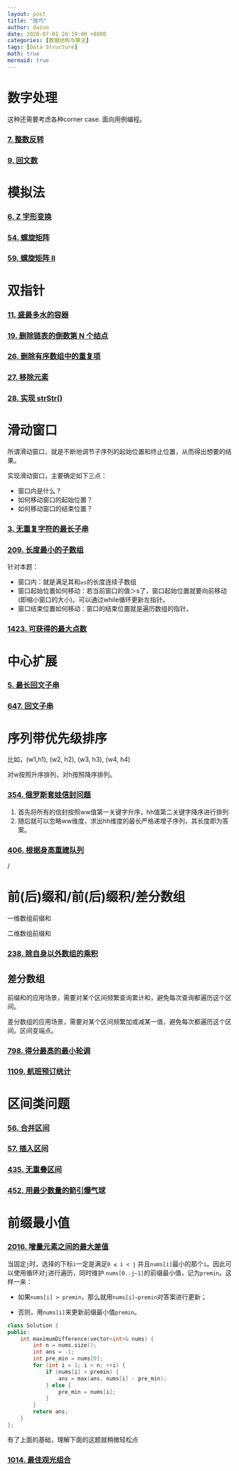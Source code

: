```yaml
---
layout: post
title: "技巧"
author: dazuo
date: 2020-07-01 20:19:00 +0800
categories: [数据结构与算法]
tags: [Data Structure]
math: true
mermaid: true
---
```


# 数字处理

这种还需要考虑各种corner case. 面向用例编程。

### [7. 整数反转](https://leetcode-cn.com/problems/reverse-integer/)

### [9. 回文数](https://leetcode-cn.com/problems/palindrome-number/)



# 模拟法

### [6. Z 字形变换](https://leetcode-cn.com/problems/zigzag-conversion/)

### [54. 螺旋矩阵](https://leetcode-cn.com/problems/spiral-matrix)



### [59. 螺旋矩阵 II](https://leetcode-cn.com/problems/spiral-matrix-ii/)



# 双指针

### [11. 盛最多水的容器](https://leetcode-cn.com/problems/container-with-most-water/)

### [19. 删除链表的倒数第 N 个结点](https://leetcode-cn.com/problems/remove-nth-node-from-end-of-list/)

### [26. 删除有序数组中的重复项](https://leetcode-cn.com/problems/remove-duplicates-from-sorted-array/)

### [27. 移除元素](https://leetcode-cn.com/problems/remove-element/)

### [28. 实现 strStr()](https://leetcode-cn.com/problems/implement-strstr/)



# 滑动窗口

所谓滑动窗口，就是不断地调节子序列的起始位置和终止位置，从而得出想要的结果。

实现滑动窗口，主要确定如下三点：

- 窗口内是什么？
- 如何移动窗口的起始位置？
- 如何移动窗口的结束位置？



### [3. 无重复字符的最长子串](https://leetcode-cn.com/problems/longest-substring-without-repeating-characters/)



### [209. 长度最小的子数组](https://leetcode-cn.com/problems/minimum-size-subarray-sum/)

针对本题：

- 窗口内：就是满足其和`≥s`的长度连续子数组
- 窗口起始位置如何移动：若当前窗口的值＞s了，窗口起始位置就要向前移动(即缩小窗口的大小)。可以通过while循环更新左指针。
- 窗口结束位置如何移动：窗口的结束位置就是遍历数组的指针。



### [1423. 可获得的最大点数](https://leetcode-cn.com/problems/maximum-points-you-can-obtain-from-cards/)



# 中心扩展

### [5. 最长回文子串](https://leetcode-cn.com/problems/longest-palindromic-substring/)

### [647. 回文子串](https://leetcode-cn.com/problems/palindromic-substrings/)



# 序列带优先级排序

比如，(w1,h1), (w2, h2), (w3, h3), (w4, h4)

对w按照升序排列，对h按照降序排列。

### [354. 俄罗斯套娃信封问题](https://leetcode-cn.com/problems/russian-doll-envelopes/)

1. 首先将所有的信封按照ww值第一关键字升序，hh值第二关键字降序进行排列
2. 随后就可以忽略ww维度，求出hh维度的最长严格递增子序列，其长度即为答案。

### [406. 根据身高重建队列](https://leetcode-cn.com/problems/queue-reconstruction-by-height/)

/



# 前(后)缀和/前(后)缀积/差分数组

一维数组前缀和

二维数组前缀和



### [238. 除自身以外数组的乘积](https://leetcode-cn.com/problems/product-of-array-except-self/)



## 差分数组

前缀和的应用场景，需要对某个区间频繁查询累计和，避免每次查询都遍历这个区间。

差分数组的应用场景，需要对某个区间频繁加或减某一值，避免每次都遍历这个区间。区间变端点。

### [798. 得分最高的最小轮调](https://leetcode-cn.com/problems/smallest-rotation-with-highest-score/)



### [1109. 航班预订统计](https://leetcode-cn.com/problems/corporate-flight-bookings/)



# 区间类问题

### [56. 合并区间](https://leetcode-cn.com/problems/merge-intervals/)

### [57. 插入区间](https://leetcode-cn.com/problems/insert-interval/)

### [435. 无重叠区间](https://leetcode-cn.com/problems/non-overlapping-intervals/)

### [452. 用最少数量的箭引爆气球](https://leetcode-cn.com/problems/minimum-number-of-arrows-to-burst-balloons/)



# 前缀最小值

### [2016. 增量元素之间的最大差值](https://leetcode-cn.com/problems/maximum-difference-between-increasing-elements/)

当固定`j`时，选择的下标`i`一定是满足`0 ≤ i < j` 并且`nums[i]`最小的那个`i`。因此可以使用循环对`j`进行遍历，同时维护 `nums[0..j−1]`的前缀最小值，记为`premin`。这样一来：

- 如果`nums[i] > premin`，那么就用`nums[i]−premin`对答案进行更新；

- 否则，用`nums[i]`来更新前缀最小值`premin`。

```cpp
class Solution {
public:
    int maximumDifference(vector<int>& nums) {
        int n = nums.size();
        int ans = -1;
        int pre_min = nums[0];
        for (int i = 1; i < n; ++i) {
            if (nums[i] > premin) {
                ans = max(ans, nums[i] - pre_min);
            } else {
                pre_min = nums[i];
            }
        }
        return ans;
    }
};
```

有了上面的基础，理解下面的这题就稍微轻松点

### [1014. 最佳观光组合](https://leetcode-cn.com/problems/best-sightseeing-pair/)




